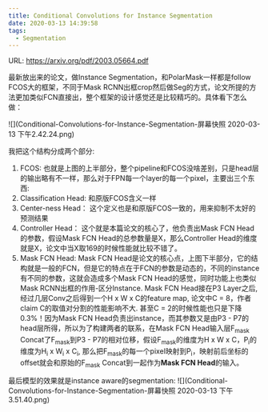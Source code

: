 ```yaml
---
title: Conditional Convolutions for Instance Segmentation
date: 2020-03-13 14:39:58
tags:
  - Segmentation
---
```

URL: https://arxiv.org/pdf/2003.05664.pdf

最新放出来的论文，做Instance Segmentation，和PolarMask一样都是follow FCOS大的框架，不同于Mask RCNN出框crop然后做Seg的方式，论文所提的方法更加类似FCN直接出，整个框架的设计感觉还是比较精巧的。具体看下怎么做：

![](Conditional-Convolutions-for-Instance-Segmentation-屏幕快照 2020-03-13 下午2.42.24.png)

我把这个结构分成两个部分:
1. FCOS: 也就是上图的上半部分，整个pipeline和FCOS没啥差别，只是head层的输出略有不一样，那么对于FPN每一个layer的每一个pixel，主要出三个东西:
  1. Classification Head: 和原版FCOS含义一样
  2. Center-ness Head： 这个定义也是和原版FCOS一致的，用来抑制不太好的预测结果
  3. Controller Head： 这个就是本篇论文的核心了，他负责出Mask FCN Head的参数，假设Mask FCN Head的总参数量是X，那么Controller Head的维度就是X，论文中当X取169的时候性能就比较不错了。
2. Mask FCN Head: Mask FCN Head是论文的核心点，上图下半部分，它的结构就是一般的FCN，但是它的特点在于FCN的参数是动态的，不同的instance有不同的参数，这就会造成多个Mask FCN Head的感觉，同时功能上也类似Mask RCNN出框的作用-区分Instance. Mask FCN Head接在P3 Layer之后, 经过几层Conv之后得到一个H x W x C的feature map, 论文中C = 8，作者claim C的取值对分割的性能影响不大. 甚至C = 2的时候性能也只是下降0.3%！因为Mask FCN Head负责出instance，而其参数又是由P3 - P7的head层所得，所以为了构建两者的联系，在Mask FCN Head输入层F<sub>mask</sub> Concat了F<sub>mask</sub>到P3 - P7的相对位移，假设F<sub>mask</sub>的维度为H x W x C，P<sub>i</sub>的维度为H<sub>i</sub> x W<sub>i</sub> x C<sub>i</sub>, 那么把F<sub>mask</sub>的每一个pixel映射到P<sub>i</sub>，映射前后坐标的offset就会和原始的F<sub>mask</sub> Concat到一起作为**Mask FCN Head**的输入。

最后模型的效果就是instance aware的segmentation:
![](Conditional-Convolutions-for-Instance-Segmentation-屏幕快照 2020-03-13 下午3.51.40.png)
